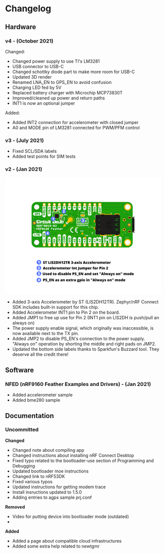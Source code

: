 # Changelog

## Hardware

### v4 - (October 2021)

Changed:
* Changed power supply to use TI's LM3281
* USB connector to USB-C
* Changed schottky diode part to make more room for USB-C
* Updated 3D render
* Renamed LNA_EN to GPS_EN to avoid confusion
* Charging LED fed by 5V
* Replaced battery charger with Microchip MCP73830T
* Improved/cleaned up power and return paths
* INT1 is now an optional jumper

Added:
* Added INT2 connection for accelerometer with closed jumper
* A0 and MODE pin of LM3281 connected for PWM/PFM control

### v3 - (July 2021)

* Fixed SCL/SDA labels
* Added test points for SIM tests

### v2 - (Jan 2021)

![Backside of nRF9160 Feather V2](img/v2-backside.png)

* Added 3-axis Accelerometer by ST (LIS2DH12TR). Zephyr/nRF Connect SDK includes built-in support for this chip.
* Added Accelerometer INT1 pin to Pin 2 on the board. 
* Added JMP1 to free up use for Pin 2 (INT1 pin on LIS2DH is push/pull an always on)
* The power supply enable signal, which originally was inaccessible, is now available next to the TX pin. 
* Added JMP2 to disable PS_EN's connection to the power supply. "Always on" operation by shorting the middle and right pads on JMP2.
* Updated the bottom side labels thanks to Sparkfun's Buzzard tool. They deserve all the credit there!

## Software

### NFED (nRF9160 Feather Examples and Drivers) - (Jan 2021)
* Added accelerometer sample
* Added bme280 sample

## Documentation

### Uncommitted

**Changed**
* Changed note about compiling app
* Changed instructions about installing nRF Connect Desktop
* Fixed typo related to the bootloader-use section of Programming and Debugging
* Updated bootloader moe instructions
* Changed link to nRF53DK
* Fixed various typos
* Updated instructions for getting modem trace
* Install insructions updated to 1.5.0
* Adding entries to agps sample prj.conf

**Removed**
* Video for putting device into bootloader mode (outdated)
* 

**Added**
* Added a page about compatible cloud infrastructures
* Added some extra help related to newtgmr